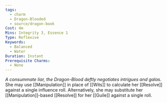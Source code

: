```yaml
---
tags:
  - charm
  - Dragon-Blooded
  - source/dragon-book
Cost: 4m
Mins: Integrity 3, Essence 1
Type: Reflexive
Keywords:
  - Balanced
  - Water
Duration: Instant
Prerequisite Charms:
  - None
---
```

*A consummate liar, the Dragon-Blood deftly negotiates intrigues and galas.*
She may use [[Manipulation]] in place of [[Wits]] to calculate her [[Resolve]] against a single influence roll. Alternatively, she may substitute her [[Manipulation]]-based [[Resolve]] for her [[Guile]] against a single roll.